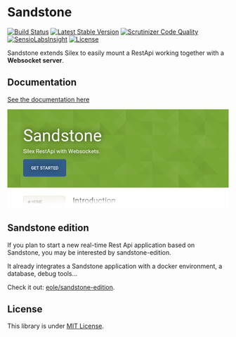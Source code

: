# Sandstone

[![Build Status](https://travis-ci.org/eole-io/sandstone.svg?branch=dev)](https://travis-ci.org/eole-io/sandstone)
[![Latest Stable Version](https://poser.pugx.org/eole/sandstone/v/stable)](https://packagist.org/packages/eole/sandstone)
[![Scrutinizer Code Quality](https://scrutinizer-ci.com/g/eole-io/sandstone/badges/quality-score.png?b=master)](https://scrutinizer-ci.com/g/eole-io/sandstone/?branch=master)
[![SensioLabsInsight](https://insight.sensiolabs.com/projects/914c7d8f-a51a-4146-b211-44bcf81f5b48/mini.png)](https://insight.sensiolabs.com/projects/914c7d8f-a51a-4146-b211-44bcf81f5b48)
[![License](https://poser.pugx.org/eole/sandstone/license)](https://packagist.org/packages/eole/sandstone)


Sandstone extends Silex to easily mount a RestApi working together with a **Websocket server**.


## Documentation

[See the documentation here](https://eole-io.github.io/sandstone/)

[![Sandstone documentation](sandstone-documentation.png)](https://eole-io.github.io/sandstone/)


## Sandstone edition

If you plan to start a new real-time Rest Api application based on Sandstone,
you may be interested by sandstone-edition.

It already integrates a Sandstone application with a docker environment, a database, debug tools...

Check it out: [eole/sandstone-edition](https://github.com/eole-io/sandstone-edition).


## License

This library is under [MIT License](LICENSE).
